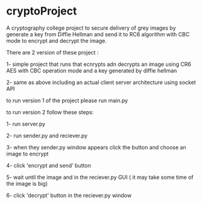 # cryptoProject
A cryptography college project to secure delivery of grey images by generate a key from Diffie Hellman and send it to RC6 algorithm with CBC mode  to encrypt and decrypt the image. 


There are 2 version of these project :

1- simple project that runs that ecnrypts adn decrypts an image using CR6 AES with CBC operation mode and a key generated by diffie hellman

2- same as above including an actual client server architecture using socket API 




to run version 1 of the project please run main.py

to run version 2 follow these steps:

1- run server.py

2- run sender.py and reciever.py

3- when they sender.py window appears click the button and choose an image to encrypt

4- click 'encrypt and send' button

5- wait until the image and in the reciever.py GUI ( it may take some time of the image is big)

6- click 'decrypt' button in the reciever.py window